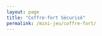 ```yaml
---
layout: page
title: "Coffre-fort Sécurisé"
permalink: /mini-jeu/coffre-fort/
---
```

<!-- <!DOCTYPE html> -->
<html lang="fr">
<head>
    <meta charset="UTF-8">
    <meta name="viewport" content="width=device-width, initial-scale=1.0">
    <title>Coffre-fort Sécurisé</title>
    <style>
        * {
            margin: 0;
            padding: 0;
            box-sizing: border-box;
        }

        body {
            font-family: 'Segoe UI', Tahoma, Geneva, Verdana, sans-serif;
            background: linear-gradient(135deg, #1e3c72 0%, #2a5298 100%);
            min-height: 100vh;
            display: flex;
            justify-content: center;
            align-items: center;
            padding: 20px;
        }

        .container {
            position: relative;
            width: 100%;
            max-width: 500px;
        }

        .safe-container {
            background: linear-gradient(145deg, #2c3e50, #34495e);
            border-radius: 20px;
            padding: 40px;
            box-shadow: 0 20px 60px rgba(0, 0, 0, 0.5);
            text-align: center;
        }

        .safe-door {
            width: 200px;
            height: 200px;
            margin: 0 auto 30px;
            position: relative;
            background: linear-gradient(145deg, #7f8c8d, #95a5a6);
            border-radius: 50%;
            box-shadow: inset 0 0 30px rgba(0, 0, 0, 0.3);
            transition: transform 1s ease;
        }

        .safe-door.opening {
            transform: rotateY(90deg);
        }

        .safe-handle {
            position: absolute;
            top: 50%;
            left: 50%;
            transform: translate(-50%, -50%);
            width: 60px;
            height: 60px;
            background: linear-gradient(145deg, #e74c3c, #c0392b);
            border-radius: 50%;
            box-shadow: 0 5px 15px rgba(0, 0, 0, 0.3);
        }

        .safe-handle::after {
            content: '';
            position: absolute;
            top: 50%;
            left: 50%;
            transform: translate(-50%, -50%);
            width: 30px;
            height: 30px;
            background: #34495e;
            border-radius: 50%;
        }

        h1 {
            color: #ecf0f1;
            margin-bottom: 20px;
            font-size: 24px;
        }

        .display {
            background: #1a1a1a;
            color: #2ecc71;
            padding: 15px;
            border-radius: 10px;
            margin-bottom: 20px;
            font-size: 24px;
            font-family: 'Courier New', monospace;
            min-height: 50px;
            display: flex;
            align-items: center;
            justify-content: center;
            letter-spacing: 5px;
        }

        .keypad {
            display: grid;
            grid-template-columns: repeat(3, 1fr);
            gap: 10px;
            margin-bottom: 20px;
        }

        .key {
            background: linear-gradient(145deg, #34495e, #2c3e50);
            color: #ecf0f1;
            border: none;
            padding: 20px;
            font-size: 24px;
            border-radius: 10px;
            cursor: pointer;
            transition: all 0.2s;
            box-shadow: 0 4px 8px rgba(0, 0, 0, 0.2);
        }

        .key:hover {
            background: linear-gradient(145deg, #3d566e, #34495e);
            transform: translateY(-2px);
        }

        .key:active {
            transform: translateY(0);
        }

        .actions {
            display: grid;
            grid-template-columns: 1fr 1fr;
            gap: 10px;
        }

        .btn {
            padding: 15px;
            border: none;
            border-radius: 10px;
            font-size: 16px;
            cursor: pointer;
            transition: all 0.2s;
            font-weight: bold;
        }

        .btn-validate {
            background: linear-gradient(145deg, #27ae60, #229954);
            color: white;
        }

        .btn-clear {
            background: linear-gradient(145deg, #e74c3c, #c0392b);
            color: white;
        }

        .btn:hover {
            transform: translateY(-2px);
            box-shadow: 0 6px 12px rgba(0, 0, 0, 0.3);
        }

        .message {
            margin-top: 15px;
            padding: 10px;
            border-radius: 5px;
            font-weight: bold;
            min-height: 40px;
            display: flex;
            align-items: center;
            justify-content: center;
        }

        .error {
            background: rgba(231, 76, 60, 0.2);
            color: #e74c3c;
        }

        .success {
            background: rgba(46, 204, 113, 0.2);
            color: #2ecc71;
        }

        .document-container {
            display: none;
            background: white;
            border-radius: 20px;
            padding: 40px;
            box-shadow: 0 20px 60px rgba(0, 0, 0, 0.5);
            animation: slideIn 0.5s ease;
        }

        .document-container.visible {
            display: block;
        }

        @keyframes slideIn {
            from {
                opacity: 0;
                transform: translateY(30px);
            }
            to {
                opacity: 1;
                transform: translateY(0);
            }
        }

        .document-content {
            color: #2c3e50;
            line-height: 1.8;
            text-align: left;
        }

        .document-content h2 {
            color: #34495e;
            margin-bottom: 20px;
            text-align: center;
        }

        .document-content p {
            margin-bottom: 15px;
        }

        .btn-close {
            background: linear-gradient(145deg, #95a5a6, #7f8c8d);
            color: white;
            margin-top: 20px;
            width: 100%;
        }
    </style>
</head>
<body>
    <div class="container">
        <div class="safe-container" id="safeContainer">
            <div class="safe-door" id="safeDoor">
                <div class="safe-handle"></div>
            </div>
            
            <h1>🔒 Coffre-fort Sécurisé</h1>
            
            <div class="display" id="display">****</div>
            
            <div class="keypad">
                <button class="key" onclick="addDigit('1')">1</button>
                <button class="key" onclick="addDigit('2')">2</button>
                <button class="key" onclick="addDigit('3')">3</button>
                <button class="key" onclick="addDigit('4')">4</button>
                <button class="key" onclick="addDigit('5')">5</button>
                <button class="key" onclick="addDigit('6')">6</button>
                <button class="key" onclick="addDigit('7')">7</button>
                <button class="key" onclick="addDigit('8')">8</button>
                <button class="key" onclick="addDigit('9')">9</button>
                <button class="key" onclick="addDigit('0')" style="grid-column: 2;">0</button>
            </div>
            
            <div class="actions">
                <button class="btn btn-clear" onclick="clearCode()">Effacer</button>
                <button class="btn btn-validate" onclick="validateCode()">Valider</button>
            </div>
            
            <div class="message" id="message"></div>
        </div>

        <div class="document-container" id="documentContainer">
            <div class="document-content">
                <h2>📄 Document Confidentiel</h2>
                <p><strong>Lorem ipsum dolor sit amet</strong>, consectetur adipiscing elit. Sed do eiusmod tempor incididunt ut labore et dolore magna aliqua. Ut enim ad minim veniam, quis nostrud exercitation ullamco laboris nisi ut aliquip ex ea commodo consequat.</p>
                
                <p>Duis aute irure dolor in reprehenderit in voluptate velit esse cillum dolore eu fugiat nulla pariatur. Excepteur sint occaecat cupidatat non proident, sunt in culpa qui officia deserunt mollit anim id est laborum.</p>
                
                <p>Sed ut perspiciatis unde omnis iste natus error sit voluptatem accusantium doloremque laudantium, totam rem aperiam, eaque ipsa quae ab illo inventore veritatis et quasi architecto beatae vitae dicta sunt explicabo.</p>
                
                <p>Nemo enim ipsam voluptatem quia voluptas sit aspernatur aut odit aut fugit, sed quia consequuntur magni dolores eos qui ratione voluptatem sequi nesciunt. Neque porro quisquam est, qui dolorem ipsum quia dolor sit amet, consectetur, adipisci velit.</p>
                
                <p><em>Ut enim ad minima veniam, quis nostrum exercitationem ullam corporis suscipit laboriosam, nisi ut aliquid ex ea commodi consequatur? Quis autem vel eum iure reprehenderit qui in ea voluptate velit esse quam nihil molestiae consequatur, vel illum qui dolorem eum fugiat quo voluptas nulla pariatur?</em></p>
            </div>
            <button class="btn btn-close" onclick="closeDocument()">Fermer le document</button>
        </div>
    </div>

    <script>
        // Hash SHA-256 du code correct (actuellement "1234")
        // Pour changer le code, utilisez le générateur ci-dessous
        const correctCodeHash = '03ac674216f3e15c761ee1a5e255f067953623c8b388b4459e13f978d7c846f4';
        
        let currentCode = '';

        // Fonction de hachage SHA-256
        async function sha256(message) {
            const msgBuffer = new TextEncoder().encode(message);
            const hashBuffer = await crypto.subtle.digest('SHA-256', msgBuffer);
            const hashArray = Array.from(new Uint8Array(hashBuffer));
            const hashHex = hashArray.map(b => b.toString(16).padStart(2, '0')).join('');
            return hashHex;
        }

        function addDigit(digit) {
            if (currentCode.length < 4) {
                currentCode += digit;
                updateDisplay();
            }
        }

        function updateDisplay() {
            const display = document.getElementById('display');
            display.textContent = '•'.repeat(currentCode.length) + '–'.repeat(4 - currentCode.length);
        }

        function clearCode() {
            currentCode = '';
            updateDisplay();
            showMessage('', '');
        }

        async function validateCode() {
            const messageDiv = document.getElementById('message');
            const inputHash = await sha256(currentCode);
            
            if (inputHash === correctCodeHash) {
                showMessage('Code correct ! Ouverture du coffre...', 'success');
                openSafe();
            } else {
                showMessage('Code incorrect ! Accès refusé.', 'error');
                setTimeout(() => {
                    clearCode();
                }, 1500);
            }
        }

        function showMessage(text, type) {
            const messageDiv = document.getElementById('message');
            messageDiv.textContent = text;
            messageDiv.className = 'message ' + type;
        }

        function openSafe() {
            const safeDoor = document.getElementById('safeDoor');
            const safeContainer = document.getElementById('safeContainer');
            const documentContainer = document.getElementById('documentContainer');
            
            safeDoor.classList.add('opening');
            
            setTimeout(() => {
                safeContainer.style.display = 'none';
                documentContainer.classList.add('visible');
            }, 1000);
        }

        function closeDocument() {
            const safeContainer = document.getElementById('safeContainer');
            const documentContainer = document.getElementById('documentContainer');
            const safeDoor = document.getElementById('safeDoor');
            
            documentContainer.classList.remove('visible');
            safeContainer.style.display = 'block';
            safeDoor.classList.remove('opening');
            clearCode();
        }

        /*
        =====================================================
        GÉNÉRATEUR DE HASH POUR CHANGER LE CODE
        =====================================================
        
        Pour changer le code du coffre-fort :
        
        1. Ouvrez la console JavaScript de votre navigateur (F12)
        2. Copiez-collez cette fonction :
        
        async function generateHash(code) {
            const msgBuffer = new TextEncoder().encode(code);
            const hashBuffer = await crypto.subtle.digest('SHA-256', msgBuffer);
            const hashArray = Array.from(new Uint8Array(hashBuffer));
            const hashHex = hashArray.map(b => b.toString(16).padStart(2, '0')).join('');
            console.log('Hash pour le code "' + code + '" :');
            console.log(hashHex);
            return hashHex;
        }
        
        3. Appelez la fonction avec votre nouveau code :
           generateHash("5678")
        
        4. Copiez le hash généré et remplacez la valeur de 
           correctCodeHash dans le code (ligne 232)
        
        Exemples de hashs :
        - "1234" : 03ac674216f3e15c761ee1a5e255f067953623c8b388b4459e13f978d7c846f4
        - "0000" : e7064f0b80f61dbc65915311032d27baa569ae2a7e0d1c9a0e7d5ec2f3b3f4c4
        - "9999" : 62c66a7a5dd70c3146618063c344e531e6d4b59e379808443ce962b3abd63c5a
        
        =====================================================
        */
    </script>
</body>
</html>

